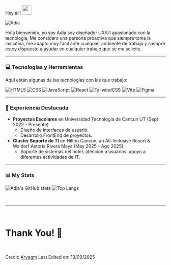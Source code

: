  Hey all! <img src= "https://media2.giphy.com/media/Lm5hxmmI6ucOQGfjKj/giphy.gif?cid=6c09b952o9xti0m387z597k2xqipch3qmqjydym98oef87ve&rid=giphy.gif&ct=s" width= "30" height= "30"> 


![Adia](https://github.com/user-attachments/assets/26c54013-c04a-435a-9eac-1013dff229c3)



Hola bienvenido, yo soy Adia soy diseñador UX/UI apasionado con la tecnologia, Me considero una persona proactiva que siempre toma la iniciativa, me adapto muy facil ante cualquier ambiente de trabajo y siempre estoy dispuesto a ayudar en cualquier trabajo que se me solicite.

---

### 💻 Tecnologías y Herramientas

Aquí están algunas de las tecnologías con las que trabajo:


![HTML5](https://img.shields.io/badge/html5-%23E34F26?style=for-the-badge&logo=html5&logoColor=white)
![CSS](https://img.shields.io/badge/css-%738EFF?style=for-the-badge&logo=css&logoColor=white)
![JavaScript](https://img.shields.io/badge/javascript-%23323330?style=for-the-badge&logo=javascript&logoColor=%23F7DF1E)
![React](https://img.shields.io/badge/react-%2320232a?style=for-the-badge&logo=react&logoColor=%2361DAFB)
![TailwindCSS](https://img.shields.io/badge/tailwindcss-%2338B2AC?style=for-the-badge&logo=tailwind-css&logoColor=white)
![Vite](https://img.shields.io/badge/vite-%23646CFF?style=for-the-badge&logo=vite&logoColor=white)
![Figma](https://img.shields.io/badge/figma-%23F24E1E?style=for-the-badge&logo=figma&logoColor=white) 


---

### 💼 Experiencia Destacada

*   **Proyectos Escolares** en Universidad Tecnologia de Cancun UT (Sept 2022 - Presente)
    *   Diseño de interfaces de usuario.
    *   Desarrollo FrontEnd de proyectos.
*   **Cluster Soporte de TI** en Hilton Cancun, an All-Inclusive Resort & Waldorf Astoria Rivera Maya (May 2025 - Ago 2025)
    *   Soporte de sistemas del hotel, atencion a usuarios, apoyo a diferentes actividades de IT.
  
------

  ### 📊 My Stats
![Adia's GitHub stats](https://github-readme-stats.vercel.app/api?username=TheTanukiMDK&show_icons=true&theme=black_pine&title_color=FFFFFF&icon_color=5E00C4&text_color=E2D6FF&bg_color=000000)
![Top Langs](https://github-readme-stats.vercel.app/api/top-langs/?username=TheTanukiMDK&layout=compact&theme=black_pine&title_color=FFFFFF&text_color=E2D6FF&bg_color=000000)


</div>
</body>

<Br>
<hr>
<Br>
<h1>Thank You! 🤵 </h1>
<Br>
  
Credit: [Aryagm](https://github.com/Aryagm)
Last Edited on: 13/09/2025

